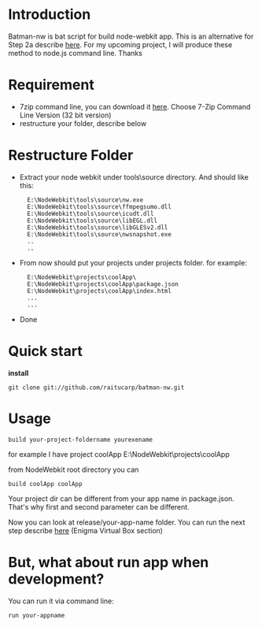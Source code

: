 # Introduction #

Batman-nw is bat script for build node-webkit app. This is an alternative for Step 2a describe [here](https://github.com/rogerwang/node-webkit/wiki/How-to-package-and-distribute-your-apps). For my upcoming project, I will produce these method to node.js command line. Thanks

# Requirement #

- 7zip command line, you can download it [here](http://www.7-zip.org/download.html). Choose 7-Zip Command Line Version (32 bit version)
- restructure your folder, describe below

# Restructure Folder #

- Extract your node webkit under tools\source directory. And should like this:

		E:\NodeWebkit\tools\source\nw.exe
		E:\NodeWebkit\tools\source\ffmpegsumo.dll
		E:\NodeWebkit\tools\source\icudt.dll
		E:\NodeWebkit\tools\source\libEGL.dll
		E:\NodeWebkit\tools\source\libGLESv2.dll
		E:\NodeWebkit\tools\source\nwsnapshot.exe
		..
		..

- From now should put your projects under projects folder. for example:

		E:\NodeWebkit\projects\coolApp\
		E:\NodeWebkit\projects\coolApp\package.json
		E:\NodeWebkit\projects\coolApp\index.html
		...
		...

- Done 

# Quick start #

**install**

```git clone git://github.com/raitucarp/batman-nw.git```

# Usage #

	build your-project-foldername yourexename

for example I have project coolApp
	E:\NodeWebkit\projects\coolApp

from NodeWebkit root directory you can

	build coolApp coolApp

Your project dir can be different from your app name in package.json. That's why first and second parameter can be different.

Now you can look at release/your-app-name folder. You can run the next step describe [here](https://github.com/rogerwang/node-webkit/wiki/How-to-package-and-distribute-your-apps) (Enigma Virtual Box section)

# But, what about run app when development? #

You can run it via command line:

	run your-appname